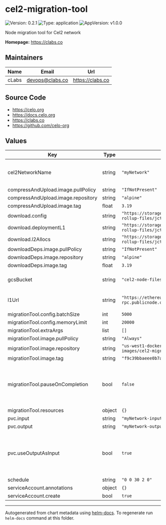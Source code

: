 # cel2-migration-tool

![Version: 0.2.1](https://img.shields.io/badge/Version-0.2.1-informational?style=flat-square) ![Type: application](https://img.shields.io/badge/Type-application-informational?style=flat-square) ![AppVersion: v1.0.0](https://img.shields.io/badge/AppVersion-v1.0.0-informational?style=flat-square)

Node migration tool for Cel2 network

**Homepage:** <https://clabs.co>

## Maintainers

| Name | Email | Url |
| ---- | ------ | --- |
| cLabs | <devops@clabs.co> | <https://clabs.co> |

## Source Code

* <https://celo.org>
* <https://docs.celo.org>
* <https://clabs.co>
* <https://github.com/celo-org>

## Values

| Key | Type | Default | Description |
|-----|------|---------|-------------|
| cel2NetworkName | string | `"myNetwork"` | Reference name for the tar.zstd file |
| compressAndUpload.image.pullPolicy | string | `"IfNotPresent"` |  |
| compressAndUpload.image.repository | string | `"alpine"` |  |
| compressAndUpload.image.tag | float | `3.19` |  |
| download.config | string | `"https://storage.googleapis.com/cel2-rollup-files/jctestnet/config.json"` |  |
| download.deploymentL1 | string | `"https://storage.googleapis.com/cel2-rollup-files/jctestnet/deployment-l1.json"` |  |
| download.l2Allocs | string | `"https://storage.googleapis.com/cel2-rollup-files/jctestnet/l2-allocs.json"` |  |
| downloadDeps.image.pullPolicy | string | `"IfNotPresent"` |  |
| downloadDeps.image.repository | string | `"alpine"` |  |
| downloadDeps.image.tag | float | `3.19` |  |
| gcsBucket | string | `"cel2-node-files/"` | GCS bucket to store the tar.zstd file |
| l1Url | string | `"https://ethereum-holesky-rpc.publicnode.com"` | RPC URL for L1 blockchain |
| migrationTool.config.batchSize | int | `5000` |  |
| migrationTool.config.memoryLimit | int | `20000` |  |
| migrationTool.extraArgs | list | `[]` |  |
| migrationTool.image.pullPolicy | string | `"Always"` |  |
| migrationTool.image.repository | string | `"us-west1-docker.pkg.dev/devopsre/dev-images/cel2-migration-tool"` |  |
| migrationTool.image.tag | string | `"f9c39bbaeee0b7a0e784c1126d5602701720f0f0"` |  |
| migrationTool.pauseOnCompletion | bool | `false` | Run `tail -f /dev/null` to keep the migration job alive after completion |
| migrationTool.resources | object | `{}` |  |
| pvc.input | string | `"myNetwork-input"` |  |
| pvc.output | string | `"myNetwork-output"` |  |
| pvc.useOutputAsInput | bool | `true` | Only one PVC required. This operation is not idempotent |
| schedule | string | `"0 0 30 2 0"` |  |
| serviceAccount.annotations | object | `{}` |  |
| serviceAccount.create | bool | `true` |  |

----------------------------------------------
Autogenerated from chart metadata using [helm-docs](https://github.com/norwoodj/helm-docs). To regenerate run `helm-docs` command at this folder.

